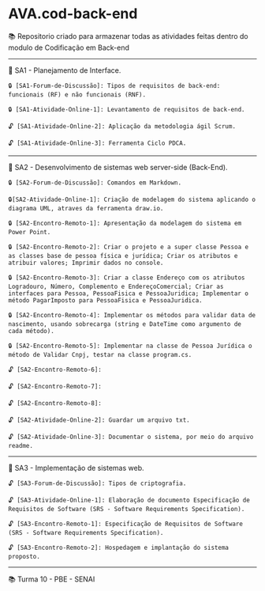 # AVA.cod-back-end

📚 Repositorio criado para armazenar todas as atividades feitas dentro do modulo de Codificação em Back-end  

______________________________________________________________________________________________________________________

📁 SA1 - Planejamento de Interface.

	🔒 [SA1-Forum-de-Discussão]: Tipos de requisitos de back-end: funcionais (RF) e não funcionais (RNF).

	🔒 [SA1-Atividade-Online-1]: Levantamento de requisitos de back-end.

 	🔓 [SA1-Atividade-Online-2]: Aplicação da metodologia ágil Scrum.

	🔓 [SA1-Atividade-Online-3]: Ferramenta Ciclo PDCA.

______________________________________________________________________________________________________________________

📁 SA2 - Desenvolvimento de sistemas web server-side (Back-End).

	🔒 [SA2-Forum-de-Discussão]: Comandos em Markdown.

 	🔒[SA2-Atividade-Online-1]: Criação de modelagem do sistema aplicando o diagrama UML, atraves da ferramenta draw.io.

	🔒 [SA2-Encontro-Remoto-1]: Apresentação da modelagem do sistema em Power Point.

 	🔒 [SA2-Encontro-Remoto-2]: Criar o projeto e a super classe Pessoa e as classes base de pessoa física e jurídica; Criar os atributos e atribuir valores; Imprimir dados no console. 

 	🔒 [SA2-Encontro-Remoto-3]: Criar a classe Endereço com os atributos Logradouro, Número, Complemento e EndereçoComercial; Criar as interfaces para Pessoa, PessoaFisica e PessoaJuridica; Implementar o método PagarImposto para PessoaFisica e PessoaJuridica.

 	🔒 [SA2-Encontro-Remoto-4]: Implementar os métodos para validar data de nascimento, usando sobrecarga (string e DateTime como argumento de cada método).

 	🔒 [SA2-Encontro-Remoto-5]: Implementar na classe de Pessoa Jurídica o método de Validar Cnpj, testar na classe program.cs.

	🔓 [SA2-Encontro-Remoto-6]: 

 	🔓 [SA2-Encontro-Remoto-7]: 

 	🔓 [SA2-Encontro-Remoto-8]: 

 	🔓 [SA2-Atividade-Online-2]: Guardar um arquivo txt.

 	🔓 [SA2-Atividade-Online-3]: Documentar o sistema, por meio do arquivo readme.

______________________________________________________________________________________________________________________

📁 SA3 - Implementação de sistemas web.

 	🔓 [SA3-Forum-de-Discussão]: Tipos de criptografia.

 	🔓 [SA3-Atividade-Online-1]: Elaboração de documento Especificação de Requisitos de Software (SRS - Software Requirements Specification).

 	🔓 [SA3-Encontro-Remoto-1]: Especificação de Requisitos de Software (SRS - Software Requirements Specification).

 	🔓 [SA3-Encontro-Remoto-2]: Hospedagem e implantação do sistema proposto.

______________________________________________________________________________________________________________________

📚 Turma 10 - PBE - SENAI
